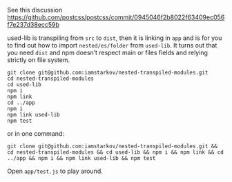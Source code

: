 See this discussion https://github.com/postcss/postcss/commit/0945046f2b8022f63409ec056f7e237d38ecc59b

used-lib is transpiling from `src` to `dist`, then it is linking in `app` and is for you to find out how to import `nested/es/folder` from `used-lib`. It turns out that you need `dist` and npm doesn’t respect main or files fields and relying strictly on file system.

```
git clone git@github.com:iamstarkov/nested-transpiled-modules.git
cd nested-transpiled-modules
cd used-lib
npm i
npm link
cd ../app
npm i
npm link used-lib
npm test
```

or in one command:

    git clone git@github.com:iamstarkov/nested-transpiled-modules.git && cd nested-transpiled-modules && cd used-lib && npm i && npm link && cd ../app && npm i && npm link used-lib && npm test

Open `app/test.js` to play around.

